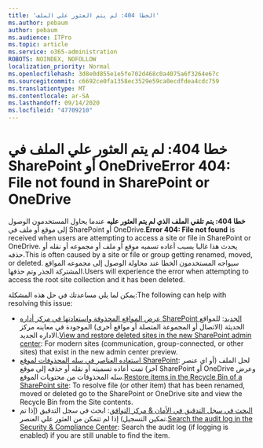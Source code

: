 ```yaml
---
title: 'الخطا 404: لم يتم العثور علي الملف'
ms.author: pebaum
author: pebaum
ms.audience: ITPro
ms.topic: article
ms.service: o365-administration
ROBOTS: NOINDEX, NOFOLLOW
localization_priority: Normal
ms.openlocfilehash: 3d8e0d855e1e5fe702d468c0a4075a6f3264e67c
ms.sourcegitcommit: c6692ce0fa1358ec3529e59ca0ecdfdea4cdc759
ms.translationtype: MT
ms.contentlocale: ar-SA
ms.lasthandoff: 09/14/2020
ms.locfileid: "47709210"
---
```

# <a name="error-404-file-not-found-in-sharepoint-or-onedrive"></a><span data-ttu-id="a5b4c-102">خطا 404: لم يتم العثور علي الملف في SharePoint أو OneDrive</span><span class="sxs-lookup"><span data-stu-id="a5b4c-102">Error 404: File not found in SharePoint or OneDrive</span></span>

<span data-ttu-id="a5b4c-103">**خطا 404: يتم تلقي الملف الذي لم يتم العثور عليه** عندما يحاول المستخدمون الوصول إلى موقع أو ملف في SharePoint أو OneDrive.</span><span class="sxs-lookup"><span data-stu-id="a5b4c-103">**Error 404: File not found** is received when users are attempting to access a site or file in SharePoint or OneDrive.</span></span> <span data-ttu-id="a5b4c-104">يحدث هذا غالبا بسبب أعاده تسميه موقع أو ملف أو مجموعه أو نقله أو حذفه.</span><span class="sxs-lookup"><span data-stu-id="a5b4c-104">This is often caused by a site or file or group getting renamed, moved, or deleted.</span></span>
<span data-ttu-id="a5b4c-105">سيواجه المستخدمون الخطا عند محاولة الوصول إلى مجموعه المواقع المشتركة الجذر وتم حذفها.</span><span class="sxs-lookup"><span data-stu-id="a5b4c-105">Users will experience the error when attempting to access the root site collection and it has been deleted.</span></span>

<span data-ttu-id="a5b4c-106">يمكن لما يلي مساعدتك في حل هذه المشكلة:</span><span class="sxs-lookup"><span data-stu-id="a5b4c-106">The following can help with resolving this issue:</span></span>
- <span data-ttu-id="a5b4c-107">[عرض المواقع المحذوفة واستعادتها في مركز أداره SharePoint الجديد](https://docs.microsoft.com/sharepoint/view-and-restore-deleted-sites-in-new-admin-center): للمواقع الحديثة (الاتصال أو المجموعة المتصلة أو مواقع أخرى) الموجودة في معاينه مركز الاداره الجديد.</span><span class="sxs-lookup"><span data-stu-id="a5b4c-107">[View and restore deleted sites in the new SharePoint admin center](https://docs.microsoft.com/sharepoint/view-and-restore-deleted-sites-in-new-admin-center):  For modern sites (communication, group-connected, or other sites) that exist in the new admin center preview.</span></span>
- <span data-ttu-id="a5b4c-108">[استعاده العناصر في سله المحذوفات لموقع SharePoint](https://support.office.com/article/Restore-items-in-the-Recycle-Bin-of-a-SharePoint-site-6df466b6-55f2-4898-8d6e-c0dff851a0be): لحل الملف (أو اي عنصر آخر) تمت أعاده تسميته أو نقله أو حذفه إلى موقع SharePoint أو OneDrive وعرض سله المحذوفات من محتويات الموقع.</span><span class="sxs-lookup"><span data-stu-id="a5b4c-108">[Restore items in the Recycle Bin of a SharePoint site](https://support.office.com/article/Restore-items-in-the-Recycle-Bin-of-a-SharePoint-site-6df466b6-55f2-4898-8d6e-c0dff851a0be):  To resolve file (or other item) that has been renamed, moved or deleted go to the SharePoint or OneDrive site and view the Recycle Bin from the Site contents.</span></span>
- <span data-ttu-id="a5b4c-109">[البحث في سجل التدقيق في الأمان &amp; مركز التوافق](https://docs.microsoft.com/microsoft-365/compliance/search-the-audit-log-in-security-and-compliance): ابحث في سجل التدقيق (إذا تم تمكين التسجيل) إذا لم تتمكن من العثور علي العنصر.</span><span class="sxs-lookup"><span data-stu-id="a5b4c-109">[Search the audit log in the Security &amp; Compliance Center](https://docs.microsoft.com/microsoft-365/compliance/search-the-audit-log-in-security-and-compliance):  Search the audit log (if logging is enabled) if you are still unable to find the item.</span></span>